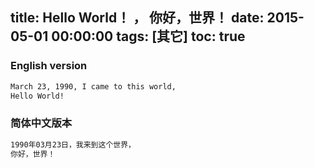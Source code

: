 title: Hello World！ ， 你好，世界！
date: 2015-05-01 00:00:00
tags: [其它]
toc: true
---

### English version

``` sh
March 23, 1990, I came to this world,
Hello World!
```


### 简体中文版本

``` sh
1990年03月23日，我来到这个世界，
你好，世界！
```